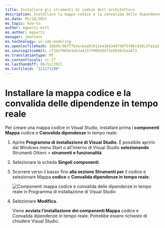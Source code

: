 ```yaml
---
title: Installare gli strumenti di codice dell'architettura
description: Installare la mappa codice e la convalida delle dipendenze in tempo reale.
ms.date: 05/16/2021
ms.topic: how-to
author: mgoertz-msft
ms.author: mgoertz
manager: jmartens
ms.technology: vs-ide-modeling
ms.openlocfilehash: 16bd5c9bf77b3ec6aa91912e416434d730f5fd6cd3dc2fa2a3f0dd79a31a3a91
ms.sourcegitcommit: c72b2f603e1eb3a4157f00926df2e263831ea472
ms.translationtype: MT
ms.contentlocale: it-IT
ms.lasthandoff: 08/12/2021
ms.locfileid: "121271290"
---
```

# <a name="install-code-map-and-live-dependency-validation"></a>Installare la mappa codice e la convalida delle dipendenze in tempo reale

Per creare una mappa codice in Visual Studio, installare prima i **componenti Mappa** codice e **Convalida dipendenze** in tempo reale:

1. Aprire **Programma di installazione di Visual Studio**. È possibile aprirlo dal Windows menu Start o all'interno di Visual Studio **selezionando** Strumenti Ottieni  >  **strumenti e funzionalità**.

1. Selezionare la scheda **Singoli componenti**.

1. Scorrere verso il basso fino **alla sezione Strumenti per** il codice e selezionare Mappa **codice** e **Convalida dipendenze in tempo reale.**

   ![Componenti mappa codice e convalida delle dipendenze in tempo reale in Programma di installazione di Visual Studio](media/modeling-components.png)

1. Selezionare **Modifica**.

   Viene **avviata l'installazione** **dei componenti Mappa** codice e Convalida dipendenze in tempo reale. Potrebbe essere richiesto di chiudere Visual Studio.